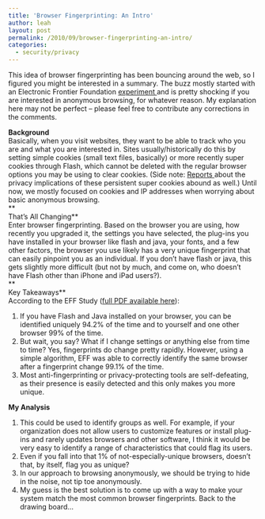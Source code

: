 ```yaml
---
title: 'Browser Fingerprinting: An Intro'
author: leah
layout: post
permalink: /2010/09/browser-fingerprinting-an-intro/
categories:
  - security/privacy
---
```

This idea of browser fingerprinting has been bouncing around the web, so I figured you might be interested in a summary. The buzz mostly started with an Electronic Frontier Foundation [experiment ][1]and is pretty shocking if you are interested in anonymous browsing, for whatever reason. My explanation here may not be perfect – please feel free to contribute any corrections in the comments.

**Background**  
Basically, when you visit websites, they want to be able to track who you are and what you are interested in. Sites usually/historically do this by setting simple cookies (small text files, basically) or more recently super cookies through Flash, which cannot be deleted with the regular browser options you may be using to clear cookies. (Side note: [Reports ][2]about the privacy implications of these persistent super cookies abound as well.) Until now, we mostly focused on cookies and IP addresses when worrying about basic anonymous browsing.  
**  
That&#8217;s All Changing**  
Enter browser fingerprinting. Based on the browser you are using, how recently you upgraded it, the settings you have selected, the plug-ins you have installed in your browser like flash and java, your fonts, and a few other factors, the browser you use likely has a very unique fingerprint that can easily pinpoint you as an individual. If you don’t have flash or java, this gets slightly more difficult (but not by much, and come on, who doesn’t have Flash other than iPhone and iPad users?).  
**  
Key Takeaways**  
According to the EFF Study ([full PDF available here][3]):  
1. If you have Flash and Java installed on your browser, you can be identified uniquely 94.2% of the time and to yourself and one other browser 99% of the time.  
2. But wait, you say? What if I change settings or anything else from time to time? Yes, fingerprints do change pretty rapidly. However, using a simple algorithm, EFF was able to correctly identify the same browser after a fingerprint change 99.1% of the time.  
3. Most anti-fingerprinting or privacy-protecting tools are self-defeating, as their presence is easily detected and this only makes you more unique.

**My Analysis**  
1. This could be used to identify groups as well. For example, if your organization does not allow users to customize features or install plug-ins and rarely updates browsers and other software, I think it would be very easy to identify a range of characteristics that could flag its users.  
2. Even if you fall into that 1% of not-especially-unique browsers, doesn’t that, by itself, flag you as unique?  
3. In our approach to browsing anonymously, we should be trying to hide in the noise, not tip toe anonymously.  
4. My guess is the best solution is to come up with a way to make your system match the most common browser fingerprints. Back to the drawing board&#8230;

 [1]: http://www.eff.org/press/archives/2010/05/13
 [2]: http://www.eff.org/deeplinks/2009/09/new-cookie-technologies-harder-see-and-remove-wide
 [3]: https://panopticlick.eff.org/browser-uniqueness.pdf